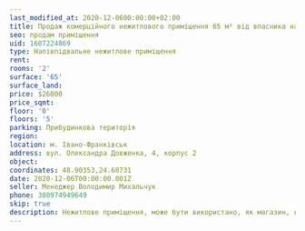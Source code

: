 ```yaml
---
last_modified_at: 2020-12-0600:00:00+02:00
title: Продаж комерційного нежитлового приміщення 65 м² від власника на Довженка
seo: продам приміщення
uid: 1607224869
type: Напівпідвальне нежитлове приміщення
rent:
rooms: '2'
surface: '65'
surface_land:
price: $26000
price_sqmt:
floor: '0'
floors: '5'
parking: Прибудинкова територія
region:
location: м. Івано-Франківськ
address: вул. Олександра Довженка, 4, корпус 2
object:
coordinates: 48.90353,24.68731
date: 2020-12-06T00:00:00.001Z
seller: Менеджер Володимир Михальчук
phone: 380974949649
skip: true
description: Нежитлове приміщення, може бути використано, як магазин, кафе, склад або інших комерційних та не комерційних потреб
---
```

